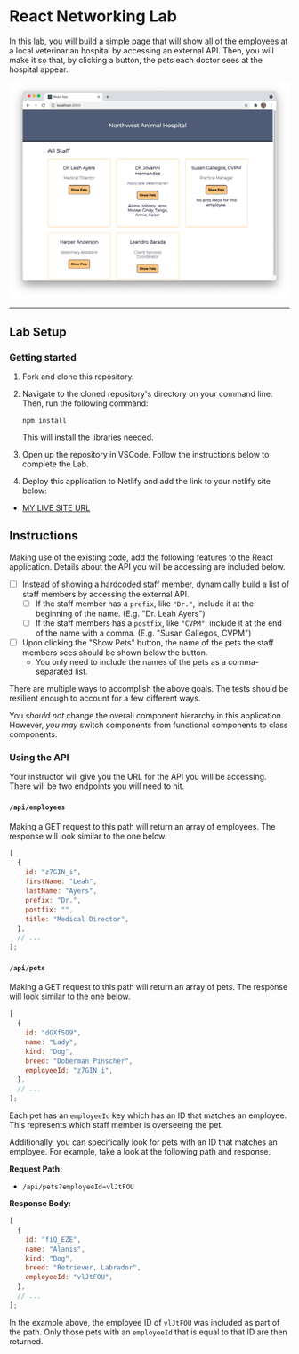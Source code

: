 # React Networking Lab

In this lab, you will build a simple page that will show all of the employees at a local veterinarian hospital by accessing an external API. Then, you will make it so that, by clicking a button, the pets each doctor sees at the hospital appear.

![Example of a completed application.](./assets/example.png)

---

## Lab Setup

### Getting started

1. Fork and clone this repository.

1. Navigate to the cloned repository's directory on your command line. Then, run the following command:

   ```
   npm install
   ```

   This will install the libraries needed.

1. Open up the repository in VSCode. Follow the instructions below to complete the Lab.

1. Deploy this application to Netlify and add the link to your netlify site below:

- [MY LIVE SITE URL](https://dreamy-moxie-7ef3fc.netlify.app)

## Instructions

Making use of the existing code, add the following features to the React application. Details about the API you will be accessing are included below.

- [ ] Instead of showing a hardcoded staff member, dynamically build a list of staff members by accessing the external API.
  - [ ] If the staff member has a `prefix`, like `"Dr."`, include it at the beginning of the name. (E.g. "Dr. Leah Ayers")
  - [ ] If the staff members has a `postfix`, like `"CVPM"`, include it at the end of the name with a comma. (E.g. "Susan Gallegos, CVPM")
- [ ] Upon clicking the "Show Pets" button, the name of the pets the staff members sees should be shown below the button.
  - You only need to include the names of the pets as a comma-separated list.

There are multiple ways to accomplish the above goals. The tests should be resilient enough to account for a few different ways.

You _should not_ change the overall component hierarchy in this application. However, _you may_ switch components from functional components to class components.

### Using the API

Your instructor will give you the URL for the API you will be accessing. There will be two endpoints you will need to hit.

#### `/api/employees`

Making a GET request to this path will return an array of employees. The response will look similar to the one below.

```js
[
  {
    id: "z7GIN_i",
    firstName: "Leah",
    lastName: "Ayers",
    prefix: "Dr.",
    postfix: "",
    title: "Medical Director",
  },
  // ...
];
```

#### `/api/pets`

Making a GET request to this path will return an array of pets. The response will look similar to the one below.

```js
[
  {
    id: "dGXf5O9",
    name: "Lady",
    kind: "Dog",
    breed: "Doberman Pinscher",
    employeeId: "z7GIN_i",
  },
  // ...
];
```

Each pet has an `employeeId` key which has an ID that matches an employee. This represents which staff member is overseeing the pet.

Additionally, you can specifically look for pets with an ID that matches an employee. For example, take a look at the following path and response.

**Request Path:**

- `/api/pets?employeeId=vlJtFOU`

**Response Body:**

```js
[
  {
    id: "fiQ_EZE",
    name: "Alanis",
    kind: "Dog",
    breed: "Retriever, Labrador",
    employeeId: "vlJtFOU",
  },
  // ...
];
```

In the example above, the employee ID of `vlJtFOU` was included as part of the path. Only those pets with an `employeeId` that is equal to that ID are then returned.
